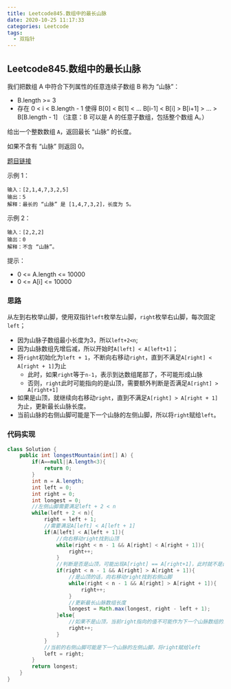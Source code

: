 ```yaml
---
title: Leetcode845.数组中的最长山脉
date: 2020-10-25 11:17:33
categories: Leetcode
tags:
  - 双指针
---
```


## Leetcode845.数组中的最长山脉

我们把数组 A 中符合下列属性的任意连续子数组 B 称为 “山脉”：

- B.length >= 3
- 存在 0 < i < B.length - 1 使得 B[0] < B[1] < ... B[i-1] < B[i] > B[i+1] > ... > B[B.length - 1]
  （注意：B 可以是 A 的任意子数组，包括整个数组 A。）

给出一个整数数组 `A`，返回最长 “山脉” 的长度。

如果不含有 “山脉” 则返回 0。

 [题目链接](https://leetcode-cn.com/problems/longest-mountain-in-array)

<!--more-->

示例 1：

```
输入：[2,1,4,7,3,2,5]
输出：5
解释：最长的 “山脉” 是 [1,4,7,3,2]，长度为 5。
```



示例 2：

```
输入：[2,2,2]
输出：0
解释：不含 “山脉”。
```




提示：

- 0 <= A.length <= 10000
- 0 <= A[i] <= 10000



### 思路

从左到右枚举山脚，使用双指针`left`枚举左山脚，`right`枚举右山脚，每次固定`left`；

- 因为山脉子数组最小长度为3，所以`left+2<n`;
- 因为山脉数组先增后减，所以开始时`A[left] < A[left+1]`；
- 将`right`初始化为`left + 1`，不断向右移动`right`，直到不满足`A[right] < A[right + 1]`为止
  - 此时，如果`right`等于`n-1`，表示到达数组尾部了，不可能形成山脉
  - 否则，`right`此时可能指向的是山顶，需要额外判断是否满足`A[right] > A[right+1]`
- 如果是山顶，就继续向右移动`right`，直到不满足`A[right] > A[right + 1]`为止，更新最长山脉长度。
- 当前山脉的右侧山脚可能是下一个山脉的左侧山脚，所以将`right`赋给`left`。



### 代码实现

```java
class Solution {
    public int longestMountain(int[] A) {
        if(A==null||A.length<3){
            return 0;
        }
        int n = A.length;
        int left = 0;
        int right = 0;
        int longest = 0;
        //左侧山脚需要满足left + 2 < n
        while(left + 2 < n){
            right = left + 1;
            //需要满足A[left] < A[left + 1]
            if(A[left] < A[left + 1]){
                //向右移动right找到山顶
                while(right < n - 1 && A[right] < A[right + 1]){
                    right++;
                }
                //判断是否是山顶，可能出现A[right] == A[right+1]，此时就不是山顶
                if(right < n - 1 && A[right] > A[right + 1]){
                    //是山顶的话，向右移动right找到右侧山脚
                    while(right < n - 1 && A[right] > A[right + 1]){
                        right++;
                    }
                    //更新最长山脉数组长度
                    longest = Math.max(longest, right - left + 1);
                }else{
                    //如果不是山顶，当前right指向的值不可能作为下一个山脉数组的左侧山脚
                    right++;
                }
            }
            //当前的右侧山脚可能是下一个山脉的左侧山脚，将right赋给left
            left = right;
        }
        return longest;
    }
}
```

